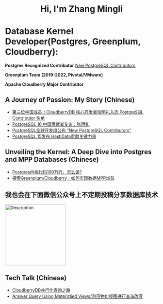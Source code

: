 
<h1 align="center">Hi, I'm Zhang Mingli</h1>

# Database Kernel Developer(Postgres, Greenplum, Cloudberry):

**Postgres Recognized Contributor** [New PostgreSQL Contributors](https://www.postgresql.org/message-id/Zv_zyxTfYmG9WgXn%40msg.df7cb.de)
<!--
**[Postgres Recognized Contributor](https://www.postgresql.org/community/contributors/) (Zhang Mingli)**
-->
**Greenplum Team (2019-2022, Pivotal/VMware)**

**Apache Cloudberry Major Contributor**

## A Journey of Passion: My Story (Chinese)
  * [第三位中国成员！CloudberryDB 核心开发者张明礼入选 PostgreSQL Contributor 名单](https://mp.weixin.qq.com/s/zTC1qXAe4M9XkDXp-2LEyw)
  * [PostgreSQL 16 中国贡献者专访：张明礼](https://mp.weixin.qq.com/s/jVSpFDQt4Sby2XyNTC7vYw)
  * [PostgreSQL全球开发组公布 “New PostgreSQL Contributors”](https://mp.weixin.qq.com/s/hyuxaWyGCS51-ID2rqLXmw)
  * [PostgreSQL 15发布  HashData贡献关键力量](https://mp.weixin.qq.com/s/EqNQxY9GHYuPIAmYv1WM6g)

## Unveiling the Kernel: A Deep Dive into Postgres and MPP Databases (Chinese)
  * [Postgres内核代码100万行，怎么读?](https://mp.weixin.qq.com/s/YPeZ6LjR-Zlf4ZhkPhUqvA?token=240283712&lang=zh_CN)
  * [探索Greenplum/Cloudberry：如何实现数据MPP加载](https://mp.weixin.qq.com/s/cbtbkU_h1wNWnDeiZW6riQ?token=240283712&lang=zh_CN)
## 我也会在下面微信公众号上不定期投稿分享数据库技术
<img src="https://github.com/user-attachments/assets/da20253a-d3c2-42d3-8141-62cdffd69e0b" alt="Description" width="200" height="200">

## Tech Talk (Chinese)

  * [CloudberryDB并行化查询之路](https://www.bilibili.com/video/BV1nz4y1A7jP/?share_source=copy_web&vd_source=7ab59479316c3260a8af8ad675a3150d)
  * [Answer Query Using Materizlied Views/利用物化视图进行查询改写](https://www.bilibili.com/video/BV19PyzYUESY/?vd_source=8981cae9a2ba32197a3c2fc070f1464b)



<!--
![WechatIMG530](https://github.com/user-attachments/assets/da20253a-d3c2-42d3-8141-62cdffd69e0b)
-->


<!--
# Open Source Contributions

## Postgres: 

**[Postgres 15 Contributor Acknowledgement(Zhang Mingli)](https://www.postgresql.org/docs/current/release-15.html#RELEASE-15-ACKNOWLEDGEMENTS)**

**[Postgres 16 Contributor Acknowledgement(Mingli Zhang)](https://www.postgresql.org/docs/16/release-16.html#RELEASE-16-ACKNOWLEDGEMENTS)**
-->
<!--
**Contributions details:** https://github.com/search?q=repo%3Apostgres%2Fpostgres+Zhang+Mingli&type=commits&s=committer-date&o=desc

Or in the code base
```c
git log --grep='Mingli Zhang' --grep='Zhang Mingli'  --oneline
```

## Greenplum:

**[Pull Requests](https://github.com/greenplum-db/gpdb/pulls?q=is%3Apr+author%3Aavamingli+)**

**[Issues](https://github.com/greenplum-db/gpdb/issues?q=is%3Aissue+author%3Aavamingli+)**
-->

<!--
## Others

**[Ginkgo](https://github.com/onsi/ginkgo/pull/609)**

**[evans](https://github.com/ktr0731/evans)**
-->

<!--
## Greenplum Distributed Transaction(upcoming)
[Fix DistributedTransaction related issue](https://github.com/greenplum-db/gpdb/pull/13810)
-->

<!--
Wechat:
<img src="./wechat.jpeg" width="200" height="200">
-->
<!--
[Apply jobs in Hashdata](https://app.mokahr.com/recommendation-apply/hashdata/58045?recommendCode=NTAQMF1&hash=%23%2Fjobs%3Fzhineng%3D84985)
-->
<!--
### 🔝 Top Contributed Repo
![](https://github-contributor-stats.vercel.app/api?username=avamingli&limit=5&theme=dark&combine_all_yearly_contributions=true)
-->

<!--
# 📊 GitHub Stats:
![](https://github-readme-stats.vercel.app/api?username=avamingli&theme=dark&hide_border=false&include_all_commits=true&count_private=true)<br/>
![](https://github-readme-streak-stats.herokuapp.com/?user=avamingli&theme=dark&hide_border=false)<br/>
![](https://github-readme-stats.vercel.app/api/top-langs/?username=avamingli&theme=dark&hide_border=false&include_all_commits=true&count_private=true&layout=compact)<br/>
---
![](https://visitcount.itsvg.in/api?id=avamingli&icon=0&color=0)](https://visitcount.itsvg.in)<br/>
-->

<!-- Proudly created with GPRM ( https://gprm.itsvg.in ) -->
